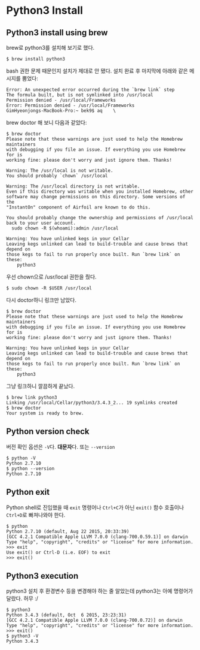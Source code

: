 # Python3 Install

## Python3 install using brew

brew로 python3를 설치해 보기로 했다.

```
$ brew install python3
```

bash 권한 문제 때문인지 설치가 제대로 안 됐다. 설치 완료 후 마지막에 아래와 같은 메시지를 뿜었다:

```
Error: An unexpected error occurred during the `brew link` step
The formula built, but is not symlinked into /usr/local
Permission denied - /usr/local/Frameworks
Error: Permission denied - /usr/local/Frameworks
GimHyeonjongs-MacBook-Pro:~ bek9$ aq    \
```

brew doctor 해 보니 다음과 같았다:

```
$ brew doctor
Please note that these warnings are just used to help the Homebrew maintainers
with debugging if you file an issue. If everything you use Homebrew for is
working fine: please don't worry and just ignore them. Thanks!

Warning: The /usr/local is not writable.
You should probably `chown` /usr/local

Warning: The /usr/local directory is not writable.
Even if this directory was writable when you installed Homebrew, other
software may change permissions on this directory. Some versions of the
"InstantOn" component of Airfoil are known to do this.

You should probably change the ownership and permissions of /usr/local
back to your user account.
  sudo chown -R $(whoami):admin /usr/local

Warning: You have unlinked kegs in your Cellar
Leaving kegs unlinked can lead to build-trouble and cause brews that depend on
those kegs to fail to run properly once built. Run `brew link` on these:
    python3
```

우선 chown으로 /usr/local 권한을 줬다.

```
$ sudo chown -R $USER /usr/local
```

다시 doctor하니 링크만 남았다.

```
$ brew doctor
Please note that these warnings are just used to help the Homebrew maintainers
with debugging if you file an issue. If everything you use Homebrew for is
working fine: please don't worry and just ignore them. Thanks!

Warning: You have unlinked kegs in your Cellar
Leaving kegs unlinked can lead to build-trouble and cause brews that depend on
those kegs to fail to run properly once built. Run `brew link` on these:
    python3
```

그냥 링크하니 깔끔하게 끝났다.

```
$ brew link python3
Linking /usr/local/Cellar/python3/3.4.3_2... 19 symlinks created
$ brew doctor
Your system is ready to brew.
```

## Python version check

버전 확인 옵션은 `-V`다. **대문자**다. 또는 `--version`

```
$ python -V
Python 2.7.10
$ python --version
Python 2.7.10
```

## Python exit

Python shell로 진입했을 때 `exit` 명령어나 `Ctrl+C`가 아닌 `exit()` 함수 호출이나 `Ctrl+D`로 빠져나와야 한다.

```
$ python
Python 2.7.10 (default, Aug 22 2015, 20:33:39) 
[GCC 4.2.1 Compatible Apple LLVM 7.0.0 (clang-700.0.59.1)] on darwin
Type "help", "copyright", "credits" or "license" for more information.
>>> exit
Use exit() or Ctrl-D (i.e. EOF) to exit
>>> exit()
```

## Python3 execution 

python3 설치 후 환경변수 등을 변경해야 하는 줄 알았는데 python3는 아예 명령어가 달랐다. 허무 :/

```
$ python3
Python 3.4.3 (default, Oct  6 2015, 23:23:31) 
[GCC 4.2.1 Compatible Apple LLVM 7.0.0 (clang-700.0.72)] on darwin
Type "help", "copyright", "credits" or "license" for more information.
>>> exit()
$ python3 -V
Python 3.4.3
```
